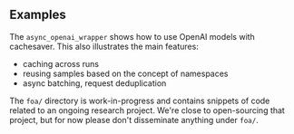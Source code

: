 ## Examples

The `async_openai_wrapper` shows how to use OpenAI models with cachesaver. This also illustrates the main features:
 - caching across runs
 - reusing samples based on the concept of namespaces
 - async batching, request deduplication

The `foa/` directory is work-in-progress and contains snippets of code related to an ongoing research project. We're close to open-sourcing that project, but for now please don't disseminate anything under `foa/`.